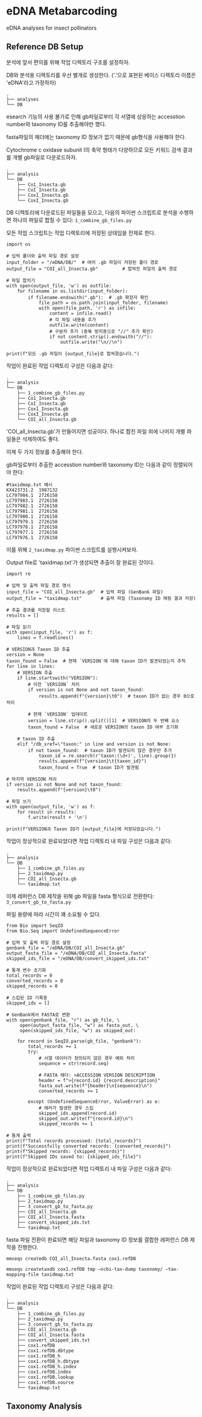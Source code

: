 # eDNA Metabarcoding
eDNA analyses for insect pollinators

## Reference DB Setup

분석에 앞서 편의를 위해 작업 디렉토리 구조를 설정하자.

DB와 분석용 디렉토리를 우선 별개로 생성한다. ('.'으로 표현된 베이스 디렉토리 이름은 'eDNA'라고 가정하자)
```
.
├── analyses
└── DB
```
esearch 기능의 사용 불가로 인해 gb파일로부터 각 서열에 상응하는 accesstion number와 taxonomy ID를 추출해야만 했다.

fasta파일의 헤더에는 taxonomy ID 정보가 없기 때문에 gb형식을 사용해야 한다.

Cytochrome c oxidase subunit I의 축약 형태가 다양하므로 모든 키워드 검색 결과를 개별 gb파일로 다운로드하자.
```
.
├── analysis
└── DB
    ├── Co1_Insecta.gb
    ├── CoI_Insecta.gb
    ├── Cox1_Insecta.gb
    └── CoxI_Insecta.gb
```
DB 디렉토리에 다운로드된 파일들을 모으고, 다음의 파이썬 스크립트로 분석을 수행하면 하나의 파일로 합칠 수 있다: `1_combine_gb_files.py`

모든 작업 스크립트는 작업 디렉토리에 저장된 상태임을 전제로 한다.
```
import os

# 입력 폴더와 출력 파일 경로 설정
input_folder = "/eDNA/DB/"  # 여러 .gb 파일이 저장된 폴더 경로
output_file = "COI_all_Insecta.gb"         # 합쳐진 파일의 출력 경로

# 파일 합치기
with open(output_file, 'w') as outfile:
    for filename in os.listdir(input_folder):
        if filename.endswith(".gb"):  # .gb 확장자 확인
            file_path = os.path.join(input_folder, filename)
            with open(file_path, 'r') as infile:
                content = infile.read()
                # 각 파일 내용을 추가
                outfile.write(content)
                # 구분자 추가 (중복 방지용으로 "//" 추가 확인)
                if not content.strip().endswith("//"):
                    outfile.write("\n//\n")

print(f"모든 .gb 파일이 {output_file}로 합쳐졌습니다.")
```
작업이 완료된 작업 디렉토리 구성은 다음과 같다:
```
.
├── analysis
└── DB
    ├── 1_combine_gb_files.py
    ├── Co1_Insecta.gb
    ├── CoI_Insecta.gb
    ├── Cox1_Insecta.gb
    ├── CoxI_Insecta.gb
    └── COI_all_Insecta.gb
```

'COI_all_Insecta.gb'가 만들어지면 성공이다. 하나로 합친 파일 외에 나머지 개별 파일들은 삭제하여도 좋다.

이제 두 가지 정보를 추출해야 한다.

gb파일로부터 추출한 accesstion number와 taxonomy ID는 다음과 같이 정렬되어야 한다:
```
#taxidmap.txt 예시
KX423731.2	1987132
LC797984.1	2726158
LC797983.1	2726158
LC797982.1	2726158
LC797981.1	2726158
LC797980.1	2726158
LC797979.1	2726158
LC797978.1	2726158
LC797977.1	2726158
LC797976.1	2726158
```

이를 위해 `2_taxidmap.py` 파이썬 스크립트를 실행시켜보자.

Output file로 'taxidmap.txt'가 생성되면 추출이 잘 완료된 것이다.
```
import re

# 입력 및 출력 파일 경로 명시
input_file = "COI_all_Insecta.gb"  # 입력 파일 (GenBank 파일)
output_file = "taxidmap.txt"       # 출력 파일 (Taxonomy ID 매핑 결과 저장)

# 추출 결과를 저장할 리스트
results = []

# 파일 읽기
with open(input_file, 'r') as f:
    lines = f.readlines()

# VERSION과 Taxon ID 추출
version = None
taxon_found = False  # 현재 `VERSION`에 대해 taxon ID가 발견되었는지 추적
for line in lines:
    # VERSION 추출
    if line.startswith("VERSION"):
        # 이전 `VERSION` 처리
        if version is not None and not taxon_found:
            results.append(f"{version}\t0")  # taxon ID가 없는 경우 0으로 처리

        # 현재 `VERSION` 업데이트
        version = line.strip().split()[1]  # VERSION의 두 번째 요소
        taxon_found = False  # 새로운 VERSION의 taxon ID 여부 초기화

    # taxon ID 추출
    elif "/db_xref=\"taxon:" in line and version is not None:
        if not taxon_found:  # taxon ID가 발견되지 않은 경우만 추가
            taxon_id = re.search(r'taxon:(\d+)', line).group(1)
            results.append(f"{version}\t{taxon_id}")
            taxon_found = True  # taxon ID가 발견됨

# 마지막 VERSION 처리
if version is not None and not taxon_found:
    results.append(f"{version}\t0")

# 파일 쓰기
with open(output_file, 'w') as f:
    for result in results:
        f.write(result + '\n')

print(f"VERSION과 Taxon ID가 {output_file}에 저장되었습니다.")
```
작업이 정상적으로 완료되었다면 작업 디렉토리 내 파일 구성은 다음과 같다:
```
.
├── analysis
└── DB
    ├── 1_combine_gb_files.py
    ├── 2_taxidmap.py
    ├── COI_all_Insecta.gb
    └── taxidmap.txt
```

이제 레퍼런스 DB 제작을 위해 gb 파일을 fasta 형식으로 전환한다: `3_convert_gb_to_fasta.py`

파일 용량에 따라 시간이 꽤 소요될 수 있다.
```
from Bio import SeqIO
from Bio.Seq import UndefinedSequenceError

# 입력 및 출력 파일 경로 설정
genbank_file = "/eDNA/DB/COI_all_Insecta.gb"
output_fasta_file = "/eDNA/DB/COI_all_Insecta.fasta"
skipped_ids_file = "/eDNA/DB/convert_skipped_ids.txt"

# 통계 변수 초기화
total_records = 0
converted_records = 0
skipped_records = 0

# 스킵된 ID 기록용
skipped_ids = []

# GenBank에서 FASTA로 변환
with open(genbank_file, "r") as gb_file, \
     open(output_fasta_file, "w") as fasta_out, \
     open(skipped_ids_file, "w") as skipped_out:

    for record in SeqIO.parse(gb_file, "genbank"):
        total_records += 1
        try:
            # 서열 데이터가 정의되지 않은 경우 예외 처리
            sequence = str(record.seq)
            
            # FASTA 헤더: >ACCESSION VERSION DESCRIPTION
            header = f">{record.id} {record.description}"
            fasta_out.write(f"{header}\n{sequence}\n")
            converted_records += 1

        except (UndefinedSequenceError, ValueError) as e:
            # 에러가 발생한 경우 스킵
            skipped_ids.append(record.id)
            skipped_out.write(f"{record.id}\n")
            skipped_records += 1

# 통계 출력
print(f"Total records processed: {total_records}")
print(f"Successfully converted records: {converted_records}")
print(f"Skipped records: {skipped_records}")
print(f"Skipped IDs saved to: {skipped_ids_file}")
```

작업이 정상적으로 완료되었다면 작업 디렉토리 내 파일 구성은 다음과 같다:
```
.
├── analysis
└── DB
    ├── 1_combine_gb_files.py
    ├── 2_taxidmap.py
    ├── 3_convert_gb_to_fasta.py
    ├── COI_all_Insecta.gb
    ├── COI_all_Insecta.fasta
    ├── convert_skipped_ids.txt
    └── taxidmap.txt
```

fasta 파일 전환이 완료되면 해당 파일과 taxonomy ID 정보를 결합한 레퍼런스 DB 제작을 진행한다.
```
mmseqs createdb COI_all_Insecta.fasta cox1.refDB

mmseqs createtaxdb cox1.refDB tmp —ncbi-tax-dump taxonomy/ —tax-mapping-file taxidmap.txt
```
작업이 완료된 작업 디렉토리 구성은 다음과 같다:
```
.
├── analysis
└── DB
    ├── 1_combine_gb_files.py
    ├── 2_taxidmap.py
    ├── 3_convert_gb_to_fasta.py
    ├── COI_all_Insecta.gb
    ├── COI_all_Insecta.fasta
    ├── convert_skipped_ids.txt
    ├── cox1.refDB
    ├── cox1.refDB.dbtype
    ├── cox1.refDB_h
    ├── cox1.refDB_h.dbtype
    ├── cox1.refDB_h.index
    ├── cox1.refDB.index
    ├── cox1.refDB.lookup
    ├── cox1.refDB.source
    └── taxidmap.txt
```

## Taxonomy Analysis
